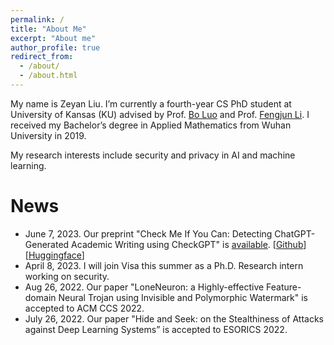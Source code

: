 ```yaml
---
permalink: /
title: "About Me"
excerpt: "About me"
author_profile: true
redirect_from: 
  - /about/
  - /about.html
---
```


My name is Zeyan Liu. I’m currently a fourth-year CS PhD student at University of Kansas (KU) advised by Prof. [Bo Luo](http://www.ittc.ku.edu/~bluo/) and Prof. [Fengjun Li](http://www.ittc.ku.edu/~fli/index.html). I received my Bachelor’s degree in Applied Mathematics from Wuhan University in 2019. 

My research interests include security and privacy in AI and machine learning.

News
======
* June 7, 2023. Our preprint "Check Me If You Can: Detecting ChatGPT-Generated Academic Writing using CheckGPT" is [available](https://arxiv.org/abs/2306.05524). [[Github](https://github.com/liuzey/CheckGPT)][[Huggingface](https://huggingface.co/julianzy/CheckGPT)]
* April 8, 2023. I will join Visa this summer as a Ph.D. Research intern working on security.
* Aug 26, 2022. Our paper "LoneNeuron: a Highly-effective Feature-domain Neural Trojan using Invisible and Polymorphic Watermark" is accepted to ACM CCS 2022.
* July 26, 2022. Our paper "Hide and Seek: on the Stealthiness of Attacks against Deep Learning Systems” is accepted to ESORICS 2022.
